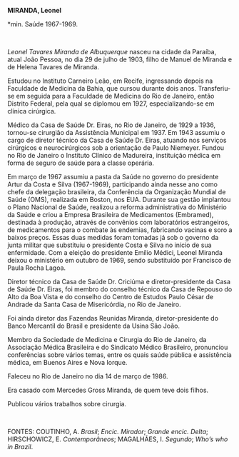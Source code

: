 **MIRANDA, Leonel**

\*min. Saúde 1967-1969.

 

*Leonel Tavares Miranda de Albuquerque* nasceu na cidade da Paraíba,
atual João Pessoa, no dia 29 de julho de 1903, filho de Manuel de
Miranda e de Helena Tavares de Miranda.

Estudou no Instituto Carneiro Leão, em Recife, ingressando depois na
Faculdade de Medicina da Bahia, que cursou durante dois anos.
Transferiu-se em seguida para a Faculdade de Medicina do Rio de Janeiro,
então Distrito Federal, pela qual se diplomou em 1927, especializando-se
em clínica cirúrgica.

Médico da Casa de Saúde Dr. Eiras, no Rio de Janeiro, de 1929 a 1936,
tornou-se cirurgião da Assistência Municipal em 1937. Em 1943 assumiu o
cargo de diretor técnico da Casa de Saúde Dr. Eiras, atuando nos
serviços cirúrgicos e neurocirúrgicos sob a orientação de Paulo
Niemeyer. Fundou no Rio de Janeiro o Instituto Clínico de Madureira,
instituição médica em forma de seguro de saúde para a classe operária.

Em março de 1967 assumiu a pasta da Saúde no governo do presidente Artur
da Costa e Silva (1967-1969), participando ainda nesse ano como chefe da
delegação brasileira, da Conferência da Organização Mundial de Saúde
(OMS), realizada em Boston, nos EUA. Durante sua gestão implantou o
Plano Nacional de Saúde, realizou a reforma administrativa do Ministério
da Saúde e criou a Empresa Brasileira de Medicamentos (Embramed),
destinada à produção, através de convênios com laboratórios
estrangeiros, de medicamentos para o combate às endemias, fabricando
vacinas e soro a baixos preços. Essas duas medidas foram tomadas já sob
o governo da junta militar que substituiu o presidente Costa e Silva no
início de sua enfermidade. Com a eleição do presidente Emílio Médici,
Leonel Miranda deixou o ministério em outubro de 1969, sendo substituído
por Francisco de Paula Rocha Lagoa.

Diretor técnico da Casa de Saúde Dr. Criciúma e diretor-presidente da
Casa de Saúde Dr. Eiras, foi membro do conselho técnico da Casa de
Repouso do Alto da Boa Vista e do conselho do Centro de Estudos Paulo
César de Andrade da Santa Casa de Misericórdia, no Rio de Janeiro.

Foi ainda diretor das Fazendas Reunidas Miranda, diretor-presidente do
Banco Mercantil do Brasil e presidente da Usina São João.

Membro da Sociedade de Medicina e Cirurgia do Rio de Janeiro, da
Associação Médica Brasileira e do Sindicato Médico Brasileiro,
pronunciou conferências sobre vários temas, entre os quais saúde pública
e assistência médica, em Buenos Aires e Nova Iorque.

Faleceu no Rio de Janeiro no dia 14 de março de 1986.

Era casado com Mercedes Gross Miranda, de quem teve dois filhos.

Publicou vários trabalhos sobre cirurgia.

 

FONTES: COUTINHO, A. *Brasil*; *Encic. Mirador*; *Grande encic. Delta*;
HIRSCHOWICZ, E. *Contemporâneos*; MAGALHÃES, I. *Segundo*; *Who’s who in
Brazil*.

 
